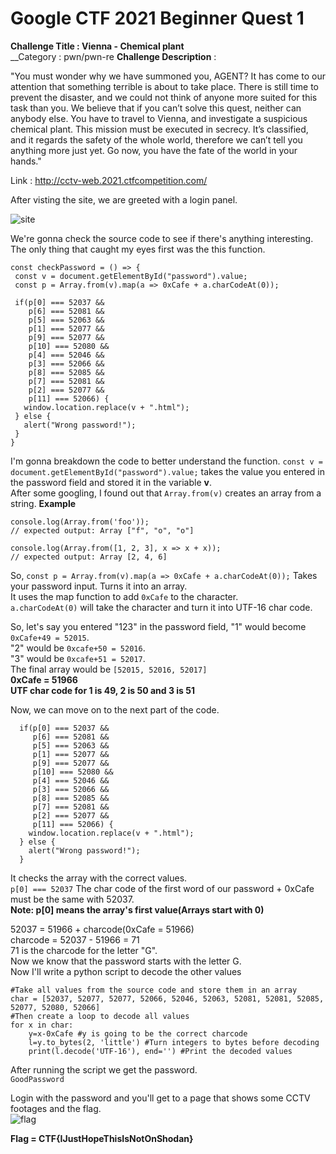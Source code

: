 # Google CTF 2021 Beginner Quest 1
__Challenge Title :  Vienna - Chemical plant__  
__Category : pwn/pwn-re
__Challenge Description__ :  

 "You must wonder why we have summoned you, AGENT? It has come to our attention that something terrible is about to take place. There is still time to prevent the disaster, and we could not think of anyone more suited for this task than you. We believe that if you can’t solve this quest, neither can anybody else. You have to travel to Vienna, and investigate a suspicious chemical plant. This mission must be executed in secrecy. It’s classified, and it regards the safety of the whole world, therefore we can’t tell you anything more just yet. Go now, you have the fate of the world in your hands." 
 
 Link : http://cctv-web.2021.ctfcompetition.com/
 
 After visting the site, we are greeted with a login panel.
 
 ![site](https://github.com/0xle0ne/Writeups/blob/main/Images/quest1_img1.png?raw=true)
 
 We're gonna check the source code to see if there's anything interesting.  
 The only thing that caught my eyes first was the this function.
 ```
 const checkPassword = () => {
  const v = document.getElementById("password").value;
  const p = Array.from(v).map(a => 0xCafe + a.charCodeAt(0));

  if(p[0] === 52037 &&
     p[6] === 52081 &&
     p[5] === 52063 &&
     p[1] === 52077 &&
     p[9] === 52077 &&
     p[10] === 52080 &&
     p[4] === 52046 &&
     p[3] === 52066 &&
     p[8] === 52085 &&
     p[7] === 52081 &&
     p[2] === 52077 &&
     p[11] === 52066) {
    window.location.replace(v + ".html");
  } else {
    alert("Wrong password!");
  }
}
```
I'm gonna breakdown the code to better understand the function.
`const v = document.getElementById("password").value;` takes the value you entered in the password field and stored it in the variable __v__.  
After some googling, I found out that `Array.from(v)` creates an array from a string.
__Example__
```
console.log(Array.from('foo'));
// expected output: Array ["f", "o", "o"]

console.log(Array.from([1, 2, 3], x => x + x));
// expected output: Array [2, 4, 6]
```
So, `const p = Array.from(v).map(a => 0xCafe + a.charCodeAt(0));`  Takes your password input. Turns it into an array.  
It uses the map function to add `0xCafe` to the character.  
`a.charCodeAt(0)` will take the character and turn it into UTF-16 char code.  

So, let's say you entered "123" in the password field, "1" would become `0xCafe+49 = 52015`.  
"2" would be `0xcafe+50 = 52016`.  
"3" would be `0xcafe+51 = 52017`.  
The final array would be `[52015, 52016, 52017]`  
__0xCafe = 51966__  
__UTF char code for 1 is 49, 2 is 50 and 3 is 51__  

Now, we can move on to the next part of the code.
```
  if(p[0] === 52037 &&
     p[6] === 52081 &&
     p[5] === 52063 &&
     p[1] === 52077 &&
     p[9] === 52077 &&
     p[10] === 52080 &&
     p[4] === 52046 &&
     p[3] === 52066 &&
     p[8] === 52085 &&
     p[7] === 52081 &&
     p[2] === 52077 &&
     p[11] === 52066) {
    window.location.replace(v + ".html");
  } else {
    alert("Wrong password!");
  }
```
It checks the array with the correct values.  
`p[0] === 52037` The char code of the first word of our password + 0xCafe must be the same with 52037.  
__Note: p[0] means the array's first value(Arrays start with 0)__  

52037 = 51966 + charcode(0xCafe = 51966)  
charcode = 52037 - 51966 = 71  
71 is the charcode for the letter "G".  
Now we know that the password starts with the letter G.  
Now I'll write a python script to decode the other values  
```
#Take all values from the source code and store them in an array
char = [52037, 52077, 52077, 52066, 52046, 52063, 52081, 52081, 52085, 52077, 52080, 52066]
#Then create a loop to decode all values
for x in char:
    y=x-0xCafe #y is going to be the correct charcode
    l=y.to_bytes(2, 'little') #Turn integers to bytes before decoding
    print(l.decode('UTF-16'), end='') #Print the decoded values
```
After running the script we get the password.  
`GoodPassword`  

Login with the password and you'll get to a page that shows some CCTV footages and the flag.  
![flag](https://github.com/0xle0ne/Writeups/blob/main/Images/quest1_img2.png?raw=true)  

__Flag = CTF{IJustHopeThisIsNotOnShodan}__
